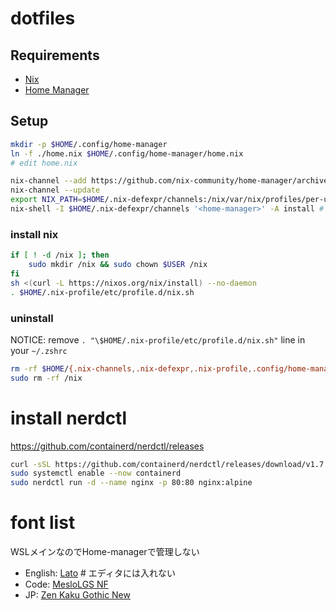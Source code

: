 # dotfiles

## Requirements

- [Nix](https://nixos.org/)
- [Home Manager](https://github.com/nix-community/home-manager)

## Setup

```bash
mkdir -p $HOME/.config/home-manager
ln -f ./home.nix $HOME/.config/home-manager/home.nix
# edit home.nix

nix-channel --add https://github.com/nix-community/home-manager/archive/release-23.11.tar.gz home-manager
nix-channel --update
export NIX_PATH=$HOME/.nix-defexpr/channels:/nix/var/nix/profiles/per-user/root/channels${NIX_PATH:+:$NIX_PATH}
nix-shell -I $HOME/.nix-defexpr/channels '<home-manager>' -A install # home-manager switch
```

### install nix

```bash
if [ ! -d /nix ]; then
    sudo mkdir /nix && sudo chown $USER /nix
fi
sh <(curl -L https://nixos.org/nix/install) --no-daemon
. $HOME/.nix-profile/etc/profile.d/nix.sh
```

### uninstall

NOTICE: remove `. "\$HOME/.nix-profile/etc/profile.d/nix.sh"` line in your `~/.zshrc`

```bash
rm -rf $HOME/{.nix-channels,.nix-defexpr,.nix-profile,.config/home-manager}
sudo rm -rf /nix
```

# install nerdctl

https://github.com/containerd/nerdctl/releases

```sh
curl -sSL https://github.com/containerd/nerdctl/releases/download/v1.7.2/nerdctl-full-1.7.2-linux-amd64.tar.gz | sudo tar Cxzv /usr/local/
sudo systemctl enable --now containerd
sudo nerdctl run -d --name nginx -p 80:80 nginx:alpine
```

# font list

WSLメインなのでHome-managerで管理しない

- English: [Lato](https://fonts.google.com/specimen/Lato) # エディタには入れない
- Code: [MesloLGS NF](https://github.com/romkatv/powerlevel10k#fonts)
- JP: [Zen Kaku Gothic New](https://fonts.google.com/specimen/Zen+Kaku+Gothic+New)
